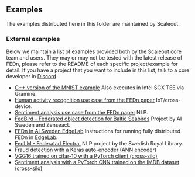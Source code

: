 ## Examples
The examples distributed here in this folder are maintained by Scaleout. 

### External examples
Below we maintain a list of examples provided both by the Scaleout core team and users. They may or may not be tested with the latest release of FEDn, please refer to the README of each specific project/example for detail. 
If you have a project that you want to include in this list, talk to a core developer in [Discord](https://discord.gg/CCRgjpMsVA).  

- [C++ version of the MNIST example](https://github.com/scaleoutsystems/examples) Also executes in Intel SGX TEE via Gramine.
- [Human activity recognition use case from the FEDn paper](https://github.com/scaleoutsystems/examples) IoT/cross-device. 
- [Sentiment analysis use case from the FEDn paper](https://github.com/scaleoutsystems/examples) NLP.
- [FedBird - Federated object detection for Baltic Seabirds](https://github.com/aidotse/fedbird) Project by AI Sweden and Zenseact. 
- [FEDn in AI Sweden EdgeLab](https://github.com/aidotse/EdgeLab/tree/main/tutorials/fedn) Instructions for running fully distributed FEDn in [EdgeLab](https://www.ai.se/en/data-factory/edge-lab).
- [FedLM - Federatad Electra.](https://github.com/Kungbib/fedLM) NLP project by the Swedish Royal Library. 
- [Fraud detection with a Keras auto-encoder (ANN encoder)](https://github.com/scaleoutsystems/FEDn-client-fraud_keras)  
- [VGG16 trained on cifar-10 with a PyTorch client (cross-silo)](https://github.com/scaleoutsystems/FEDn-client-cifar10-pytorch) 
- [Sentiment analysis with a PyTorch CNN trained on the IMDB dataset (cross-silo)](https://github.com/scaleoutsystems/FEDn-client-imdb-pytorch.git) 
